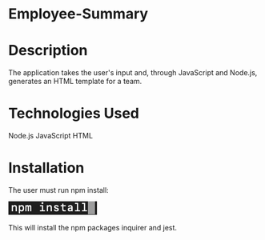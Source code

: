 # Employee-Summary

# Description
The application takes the user's input and, through JavaScript and Node.js, generates an HTML template for a team.

# Technologies Used
Node.js
JavaScript
HTML

# Installation

The user must run npm install:

![NPM](assets/screen-shots/1-npm-install.png?raw=true)

This will install the npm packages inquirer and jest.

